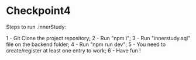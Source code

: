 # Checkpoint4

Steps to run .innerStudy:

1 - Git Clone the project repository;
2 - Run "npm i";
3 - Run "innerstudy.sql" file on the backend folder;
4 - Run "npm run dev";
5 - You need to create/register at least one entry to work;
6 - Have fun !
